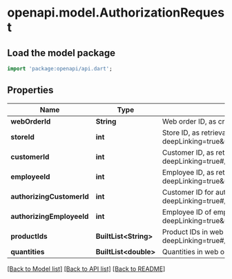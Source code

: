# openapi.model.AuthorizationRequest

## Load the model package
```dart
import 'package:openapi/api.dart';
```

## Properties
Name | Type | Description | Notes
------------ | ------------- | ------------- | -------------
**webOrderId** | **String** | Web order ID, as created by webshop | 
**storeId** | **int** | Store ID, as retrievable from <a href=\"?deepLinking=true&urls.primaryName=v1.5#/Webshop/Store\">/api/Webshop</a> | 
**customerId** | **int** | Customer ID, as retrievable from <a href=\"?deepLinking=true#/Customer/GetAllCustomers\">/api/Customer</a> | 
**employeeId** | **int** | Employee ID, as retrievable from <a href=\"?deepLinking=true&urls.primaryName=v1.4#/Employee/GetCustomerEmployees\">/api/Employee</a> | 
**authorizingCustomerId** | **int** | Customer ID for authorization of order, as retrievable from <a href=\"?deepLinking=true#/Customer/GetAllCustomers\">/api/Customer</a> | [optional] 
**authorizingEmployeeId** | **int** | Employee ID of employee who will authorize the order, as retrievable from <a href=\"?deepLinking=true&urls.primaryName=v1.4#/Employee/GetCustomerEmployees\">/api/Employee</a> | [optional] 
**productIds** | **BuiltList&lt;String&gt;** | Product IDs in web order, as retrievable from <a href=\"?deepLinking=true#/Product/ShopProductInformation\">/api/Product</a> | [optional] 
**quantities** | **BuiltList&lt;double&gt;** | Quantities in web order | [optional] 

[[Back to Model list]](../README.md#documentation-for-models) [[Back to API list]](../README.md#documentation-for-api-endpoints) [[Back to README]](../README.md)


